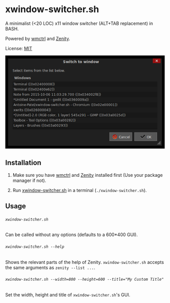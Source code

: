 # xwindow-switcher.sh

A minimalist (<20 LOC) x11 window switcher (ALT+TAB replacement) in BASH.

Powered by [wmctrl](https://sites.google.com/site/tstyblo/wmctrl/) and
[Zenity](https://wiki.gnome.org/Projects/Zenity).

License: [MIT](LICENSE)

![xwindow-switcher screenshot](screenshot.png)

## Installation

1. Make sure you have
[wmctrl](https://sites.google.com/site/tstyblo/wmctrl/) and
[Zenity](https://wiki.gnome.org/Projects/Zenity) installed first (Use
your package manager if not).

2. Run [xwindow-switcher.sh](xwindow-switcher.sh) in a terminal
   (`./xwindow-switcher.sh`).

## Usage

###### `xwindow-switcher.sh`

Can be called without any options (defaults to a 600*400 GUI).

###### `xwindow-switcher.sh --help`

Shows the relevant parts of the help of Zenity. `xwindow-switcher.sh`
accepts the same arguments as `zenity --list ...`.

###### `xwindow-switcher.sh --width=800 --height=600 --title="My Custom Title"`

Set the width, height and title of `xwindow-switcher.sh`'s GUI.

